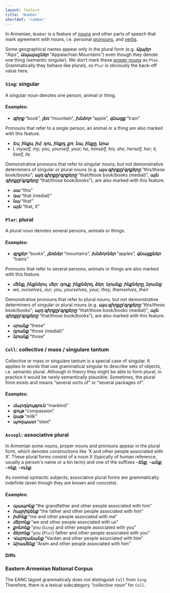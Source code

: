 ```yaml
---
layout: feature
title: 'Number'
shortdef: 'number'
---
```


In Armenian, `Number` is a feature of [nouns](hy-pos/NOUN) and other parts of speech that mark agreement with nouns, i.e. personal [pronouns](hy-pos/PRON), and [verbs](hy-pos/VERB). 

Some geographical names appear only in the plural form (e.g. _<b>Ալպեր</b>_ “Alps”, _<b>Ապալաչներ</b>_ “Appalachian Mountains”) even though they denote one thing (semantic singular). We don’t mark these [proper nouns](hy-pos/PROPN) as `Ptan`. Grammatically they behave like plurals, so `Plur` is obviously the back-off value here.

### `Sing`: singular

A singular noun denotes one person, animal or thing.

#### Examples:

* _<b>գիրք</b>_ “book”, _<b>լեռ</b>_ “mountain”, _<b>խնձոր</b>_ “apple”, _<b>գնացք</b>_ “train”

Pronouns that refer to a single person, an animal or a thing are also marked with this feature.

* _<b>Ես, ինքս, իմ</b>; <b>դու, ինքդ, քո</b>; <b>նա, ինքը, նրա</b>_
* _I, myself, my; you, yourself, your; he, himself, his; she, herself, her; it, itself, its_

Demonstrative pronouns that refer to singular nouns, but not demonstrative determiners of singular or plural nouns (e.g. _<b>այս գիրքը/գրքերը</b>_ “this/these book/books”; _<b>այդ գիրքը/գրքերը</b>_ “that/those book/books (medial)”, _<b>այն գիրքը/գրքերը</b>_ “that/those book/books”), are also marked with this feature.

* _<b>սա</b>_ “this”
* _<b>դա</b>_ “that (medial)”
* _<b>նա</b>_ “that”
* _<b>այն</b>_ “that, it”

### `Plur`: plural

A plural noun denotes several persons, animals or things.

#### Examples:

* _<b>գրքեր</b>_ “books”, _<b>լեռներ</b>_ “mountains”, _<b>խնձորներ</b>_ “apples”, _<b>գնացքներ</b>_ “trains”

Pronouns that refer to several persons, animals or things are also marked with this feature.

* _<b>մենք, ինքներս, մեր</b>; <b>դուք, ինքներդ, ձեր</b>; <b>նրանք, ինքները, նրանց</b>_
* _we, ourselves, our; you, yourselves, your; they, themselves, their_

Demonstrative pronouns that refer to plural nouns, but not demonstrative determiners of singular or plural nouns (e.g. _<b>այս գիրքը/գրքերը</b>_ “this/these book/books”; _<b>այդ գիրքը/գրքերը</b>_ “that/those book/books (medial)”, _<b>այն գիրքը/գրքերը</b>_ “that/those book/books”), are also marked with this feature.

* _<b>սրանք</b>_ “these”
* _<b>դրանք</b>_ “those (medial)”
* _<b>նրանք</b>_ “those”

### `Coll`: collective / mass / singulare tantum

Collective or mass or singulare tantum is a special case of singular. It applies to words that use grammatical singular to describe sets of objects, i.e. semantic plural. Although in theory they might be able to form plural, in practice it would be rarely semantically plausible. Sometimes, the plural form exists and means “several sorts of” or “several packages of”.

#### Examples:

* _<b>մարդկություն</b>_ “mankind”
* _<b>գութ</b>_ “compassion”
* _<b>կաթ</b>_ “milk”
* _<b>պողպատ</b>_ “steel”

### `Assopl`: associative plural

In Armenian some nouns, proper nouns and pronouns appear in the plural form, which denotes constructions like ‘X and other people associated with X’. These plural forms consist of a noun X (typically of human reference, usually a person's name or a kin term) and one of the suffixes _<b>-ենք</b>_, _<b>-անք</b>_, _<b>-ոնք</b>_, _<b>-ունք</b>_.

As nominal syntactic subjects, associative plural forms are grammaticalty indefinte (even though they are known and concrete).

#### Examples:

* _<b>պապոնք</b>_ “the grandfather and other people associated with him”
* _<b>հայրիկենք</b>_ “the father and other people associated with him”
* _<b>իմոնք</b>_ “me and other people associated with me”
* _<b>մերոնք</b>_ “we and other people associated with us”
* _<b>քոնոնք</b>_ “you (`Sing`) and other people associated with you”
* _<b>ձերոնք</b>_ “you (`Plur`) father and other people associated with you”
* _<b>Վարդանանք</b>_ “Vardan and other people associated with him”
* _<b>Արամենք</b>_ “Aram and other people associated with him”

#### Diffs

### Eastern Armenian National Corpus

The EANC tagset grammaticaly does not distinguish `Coll` from `Sing`. Therefore, there is a lexical subcategory _“collective noun”_ for `Coll`.
